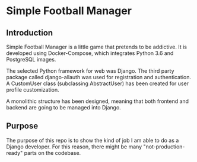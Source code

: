# Simple Football Manager

## Introduction

Simple Football Manager is a little game that pretends to be addictive. It is developed using Docker-Compose, which integrates Python 3.6 and PostgreSQL images.

The selected Python framework for web was Django. The third party package called django-allauth was used for registration and authentication. A CustomUser class (subclassing AbstractUser) has been created for user profile customization.

A monolithic structure has been designed, meaning that both frontend and backend are going to be managed into Django.

## Purpose

The purpose of this repo is to show the kind of job I am able to do as a Django developer. For this reason, there might be many "not-production-ready" parts on the codebase.

